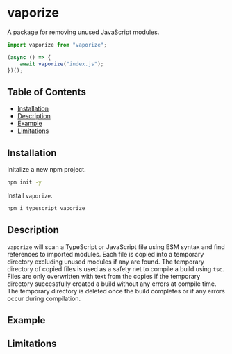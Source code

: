 # vaporize

A package for removing unused JavaScript modules.

```javascript
import vaporize from "vaporize";

(async () => {
    await vaporize("index.js");
})();
```

## Table of Contents
- <a href="#installation">Installation</a>
- <a href="#description">Description</a>
- <a href="#example">Example</a>
- <a href="#limitations">Limitations</a>


## Installation

<!--
Can install vaporize using npm.
vaporize uses the typescript compiler to make a temporary build of your ES6 JavaScript and TypeScript files.
--->

Initalize a new npm project.
```bash
npm init -y
```

Install `vaporize`.
```bash
npm i typescript vaporize
```

## Description
`vaporize` will scan a TypeScript or JavaScript file using ESM syntax and find references to imported modules. Each file is copied into a temporary directory excluding unused modules if any are found. The temporary directory of copied files is used as a safety net to compile a build using `tsc`. Files are only overwritten with text from the copies if the temporary directory successfully created a build without any errors at compile time. The temporary directory is deleted once the build completes or if any errors occur during compilation.

## Example

<!--
Will put a gif here of a project showing installation, unused dependencies, running vaporize, and showing the effects.
--->

## Limitations

<!-- vaporize cannot be required using CommonJS syntax. --->